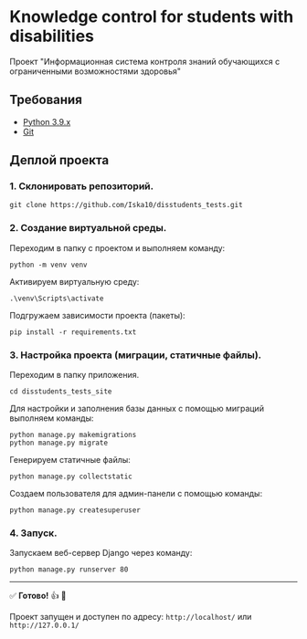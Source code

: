 # Knowledge control for students with disabilities
Проект "Информационная система контроля знаний обучающихся с ограниченными возможностями здоровья"

## Требования
- [Python 3.9.x](https://www.python.org/downloads/)
- [Git](https://git-scm.com)

## Деплой проекта

### 1. Склонировать репозиторий. 
```
git clone https://github.com/Iska10/disstudents_tests.git
```
### 2. Создание виртуальной среды.
Переходим в папку с проектом и выполняем команду:
```
python -m venv venv
```
Активируем виртуальную среду:
```
.\venv\Scripts\activate
```
Подгружаем зависимости проекта (пакеты):
```
pip install -r requirements.txt
```
### 3. Настройка проекта (миграции, статичные файлы).

Переходим в папку приложения.
```
cd disstudents_tests_site
```

Для настройки и заполнения базы данных с помощью миграций выполняем команды:
```
python manage.py makemigrations
python manage.py migrate
```

Генерируем статичные файлы:
```
python manage.py collectstatic
```

Создаем пользователя для админ-панели с помощью команды:
```
python manage.py createsuperuser
```

### 4. Запуск.

Запускаем веб-сервер Django через команду:
```
python manage.py runserver 80
```
_____
:white_check_mark: <b>Готово!</b> :+1: :tada: 

Проект запущен и доступен по адресу: `http://localhost/` или `http://127.0.0.1/`


